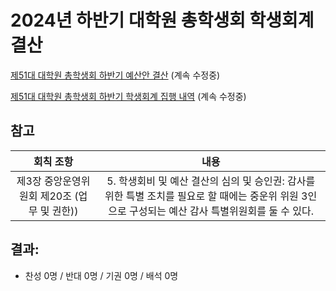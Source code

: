 2024년 하반기 대학원 총학생회 학생회계 결산
===

[제51대 대학원 총학생회 하반기 예산안 결산](https://docs.google.com/spreadsheets/d/1jBA0qT9liKVn1pfox-w7LhwsBTeH8IqYnCx0WFv0PIg/edit#gid=0) (계속 수정중) <br/>

[제51대 대학원 총학생회 하반기 학생회계 집행 내역](https://docs.google.com/spreadsheets/d/1ICW8uQ5gfB8fpP7M_6faG2t8Wg5q6P0DL9qbb4MasBM/edit?usp=sharing) (계속 수정중) <br/>

## 참고
|  회칙 조항  |  내용 |
|:---:|:---:|
| 제3장 중앙운영위원회 제20조 (업무 및 권한)) |5. 학생회비 및 예산 결산의 심의 및 승인권: 감사를 위한 특별 조치를 필요로 할 때에는 중운위 위원 3인으로 구성되는 예산 감사 특별위원회를 둘 수 있다. |


## 결과:
- 찬성 0명 / 반대 0명 / 기권 0명 / 배석 0명
